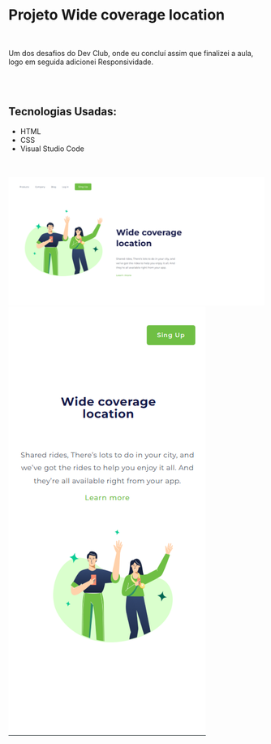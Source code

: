 <h1>Projeto Wide coverage location</h1>
<br>
<p>Um dos desafios do Dev Club, onde eu concluí assim que finalizei a aula, logo em seguida adicionei Responsividade.</p>
<br>
<br>
<h2>Tecnologias Usadas:</h2>
<ul>
  <li>HTML</li>
  <li>CSS</li>
  <li>Visual Studio Code</li>
</ul>
<br>
<br>
<img src="https://github.com/Guiznn013/Wide-coverage-location/blob/main/img/wide-coverage-location-computer-vision.png?raw=true" alt="wide-coverage-location-computer" />
<img src="https://github.com/Guiznn013/Wide-coverage-location/blob/main/img/wide-coverage-location-mobile-vision.png?raw=true" alt="wide-coverage-location-mobile" />
